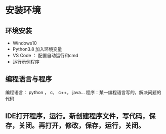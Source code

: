 # 安装环境

## 环境安装

- Windows10
- Python3.8 加入环境变量
- VS Code ： 配置自动运行和cmd
- 运行示例程序


## 编程语言与程序

编程语言： python ， c， c++， java...
程序：某一编程语言写的，解决问题的代码

## IDE打开程序，运行。新创建程序文件，写代码，保存，关闭。再打开，修改，保存，运行，关闭。